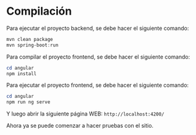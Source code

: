 # Compilación


Para ejecutar el proyecto backend, se debe hacer el siguiente comando:

```powershell
mvn clean package
mvn spring-boot:run
```

Para compilar el proyecto frontend, se debe hacer el siguiente comando:

```powershell
cd angular
npm install
```
Para ejecutar el proyecto frontend, se debe hacer el siguiente comando:

```powershell
cd angular
npm run ng serve
```

Y luego abrir la siguiente página WEB: `http://localhost:4200/`

Ahora ya se puede comenzar a hacer pruebas con el sitio.